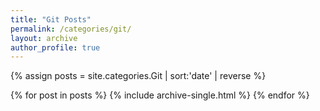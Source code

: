 ```yaml
---
title: "Git Posts"
permalink: /categories/git/
layout: archive
author_profile: true
---
```


{% assign posts = site.categories.Git | sort:'date' | reverse %}

{% for post in posts %}
    {% include archive-single.html %}
{% endfor %}
